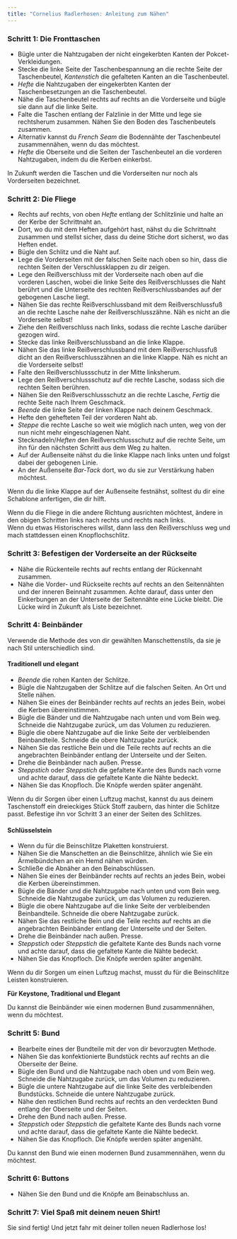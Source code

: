 ```yaml
---
title: "Cornelius Radlerhosen: Anleitung zum Nähen"
---
```


### Schritt 1: Die Fronttaschen

- Bügle unter die Nahtzugaben der nicht eingekerbten Kanten der Pokcet-Verkleidungen.
- Stecke die linke Seite der Taschenbespannung an die rechte Seite der Taschenbeutel, _Kantenstich_ die gefalteten Kanten an die Taschenbeutel.
- _Hefte_ die Nahtzugaben der eingekerbten Kanten der Taschenbesetzungen an die Taschenbeutel.
- Nähe die Taschenbeutel rechts auf rechts an die Vorderseite und bügle sie dann auf die linke Seite.
- Falte die Taschen entlang der Falzlinie in der Mitte und lege sie rechtsherum zusammen. Nähen Sie den Boden des Taschenbeutels zusammen.
- Alternativ kannst du _French Seam_ die Bodennähte der Taschenbeutel zusammennähen, wenn du das möchtest.
- _Hefte_ die Oberseite und die Seiten der Taschenbeutel an die vorderen Nahtzugaben, indem du die Kerben einkerbst.

<Note>

In Zukunft werden die Taschen und die Vorderseiten nur noch als Vorderseiten bezeichnet.

</Note>

### Schritt 2: Die Fliege

- Rechts auf rechts, von oben _Hefte_ entlang der Schlitzlinie und halte an der Kerbe der Schrittnaht an.
- Dort, wo du mit dem Heften aufgehört hast, nähst du die Schrittnaht zusammen und stellst sicher, dass du deine Stiche dort sicherst, wo das Heften endet.
- Bügle den Schlitz und die Naht auf.
- Lege die Vorderseiten mit der falschen Seite nach oben so hin, dass die rechten Seiten der Verschlussklappen zu dir zeigen.
- Lege den Reißverschluss mit der Vorderseite nach oben auf die vorderen Laschen, wobei die linke Seite des Reißverschlusses die Naht berührt und die Unterseite des rechten Reißverschlussbandes auf der gebogenen Lasche liegt.
- Nähen Sie das rechte Reißverschlussband mit dem Reißverschlussfuß an die rechte Lasche nahe der Reißverschlusszähne. Näh es nicht an die Vorderseite selbst!
- Ziehe den Reißverschluss nach links, sodass die rechte Lasche darüber gezogen wird.
- Stecke das linke Reißverschlussband an die linke Klappe.
- Nähen Sie das linke Reißverschlussband mit dem Reißverschlussfuß dicht an den Reißverschlusszähnen an die linke Klappe. Näh es nicht an die Vorderseite selbst!
- Falte den Reißverschlussschutz in der Mitte linksherum.
- Lege den Reißverschlussschutz auf die rechte Lasche, sodass sich die rechten Seiten berühren.
- Nähen Sie den Reißverschlussschutz an die rechte Lasche, _Fertig_ die rechte Seite nach Ihrem Geschmack.
- _Beende_ die linke Seite der linken Klappe nach deinem Geschmack.
- Hefte den gehefteten Teil der vorderen Naht ab.
- _Steppe_ die rechte Lasche so weit wie möglich nach unten, weg von der nun nicht mehr eingeschlagenen Naht.
- Stecknadeln/_Heften_ den Reißverschlussschutz auf die rechte Seite, um ihn für den nächsten Schritt aus dem Weg zu halten.
- Auf der Außenseite nähst du die linke Klappe nach links unten und folgst dabei der gebogenen Linie.
- An der Außenseite _Bar-Tack_ dort, wo du sie zur Verstärkung haben möchtest.

<Tip>

Wenn du die linke Klappe auf der Außenseite festnähst, solltest du dir eine Schablone anfertigen, die dir hilft.

</Tip>

<Note>

Wenn du die Fliege in die andere Richtung ausrichten möchtest, ändere in den obigen Schritten links nach rechts und rechts nach links.  
Wenn du etwas Historischeres willst, dann lass den Reißverschluss weg und mach stattdessen einen Knopflochschlitz.

</Note>

### Schritt 3: Befestigen der Vorderseite an der Rückseite

- Nähe die Rückenteile rechts auf rechts entlang der Rückennaht zusammen.
- Nähe die Vorder- und Rückseite rechts auf rechts an den Seitennähten und der inneren Beinnaht zusammen. Achte darauf, dass unter den Einkerbungen an der Unterseite der Seitennähte eine Lücke bleibt. Die Lücke wird in Zukunft als Liste bezeichnet.

### Schritt 4: Beinbänder

Verwende die Methode des von dir gewählten Manschettenstils, da sie je nach Stil unterschiedlich sind.

#### Traditionell und elegant

- _Beende_ die rohen Kanten der Schlitze.
- Bügle die Nahtzugaben der Schlitze auf die falschen Seiten. An Ort und Stelle nähen.
- Nähen Sie eines der Beinbänder rechts auf rechts an jedes Bein, wobei die Kerben übereinstimmen.
- Bügle die Bänder und die Nahtzugabe nach unten und vom Bein weg. Schneide die Nahtzugabe zurück, um das Volumen zu reduzieren.
- Bügle die obere Nahtzugabe auf die linke Seite der verbleibenden Beinbandteile. Schneide die obere Nahtzugabe zurück.
- Nähen Sie das restliche Bein und die Teile rechts auf rechts an die angebrachten Beinbänder entlang der Unterseite und der Seiten.
- Drehe die Beinbänder nach außen. Presse.
- _Steppstich_ oder _Steppstich_ die gefaltete Kante des Bunds nach vorne und achte darauf, dass die gefaltete Kante die Nähte bedeckt.
- Nähen Sie das Knopfloch. Die Knöpfe werden später angenäht.

<Note>

Wenn du dir Sorgen über einen Luftzug machst, kannst du aus deinem Taschenstoff ein dreieckiges Stück Stoff zaubern, das hinter die Schlitze passt. Befestige ihn vor Schritt 3 an einer der Seiten des Schlitzes.

</Note>

#### Schlüsselstein

- Wenn du für die Beinschlitze Plaketten konstruierst.
- Nähen Sie die Manschetten an die Beinschlitze, ähnlich wie Sie ein Ärmelbündchen an ein Hemd nähen würden.
- Schließe die Abnäher an den Beinabschlüssen.
- Nähen Sie eines der Beinbänder rechts auf rechts an jedes Bein, wobei die Kerben übereinstimmen.
- Bügle die Bänder und die Nahtzugabe nach unten und vom Bein weg. Schneide die Nahtzugabe zurück, um das Volumen zu reduzieren.
- Bügle die obere Nahtzugabe auf die linke Seite der verbleibenden Beinbandteile. Schneide die obere Nahtzugabe zurück.
- Nähen Sie das restliche Bein und die Teile rechts auf rechts an die angebrachten Beinbänder entlang der Unterseite und der Seiten.
- Drehe die Beinbänder nach außen. Presse.
- _Steppstich_ oder _Steppstich_ die gefaltete Kante des Bunds nach vorne und achte darauf, dass die gefaltete Kante die Nähte bedeckt.
- Nähen Sie das Knopfloch. Die Knöpfe werden später angenäht.

<Note>

Wenn du dir Sorgen um einen Luftzug machst, musst du für die Beinschlitze Leisten konstruieren.

</Note>

<Note>

**Für Keystone, Traditional und Elegant**

Du kannst die Beinbänder wie einen modernen Bund zusammennähen, wenn du möchtest.

</Note>

### Schritt 5: Bund

- Bearbeite eines der Bundteile mit der von dir bevorzugten Methode.
- Nähen Sie das konfektionierte Bundstück rechts auf rechts an die Oberseite der Beine.
- Bügle den Bund und die Nahtzugabe nach oben und vom Bein weg. Schneide die Nahtzugabe zurück, um das Volumen zu reduzieren.
- Bügle die untere Nahtzugabe auf die linke Seite des verbleibenden Bundstücks. Schneide die untere Nahtzugabe zurück.
- Nähe den restlichen Bund rechts auf rechts an den verdeckten Bund entlang der Oberseite und der Seiten.
- Drehe den Bund nach außen. Presse.
- _Steppstich_ oder _Steppstich_ die gefaltete Kante des Bunds nach vorne und achte darauf, dass die gefaltete Kante die Nähte bedeckt.
- Nähen Sie das Knopfloch. Die Knöpfe werden später angenäht.

<Note>

Du kannst den Bund wie einen modernen Bund zusammennähen, wenn du möchtest.

</Note>

### Schritt 6: Buttons

- Nähen Sie den Bund und die Knöpfe am Beinabschluss an.

### Schritt 7: Viel Spaß mit deinem neuen Shirt!

Sie sind fertig! Und jetzt fahr mit deiner tollen neuen Radlerhose los!
